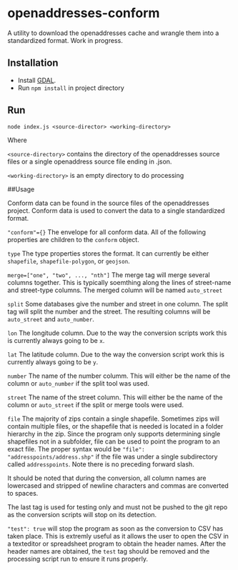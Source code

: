 openaddresses-conform
=====================

A utility to download the openaddresses cache and wrangle them into a standardized format. Work in progress.

## Installation

- Install [GDAL](http://www.gdal.org/).
- Run `npm install` in project directory

## Run

    node index.js <source-director> <working-directory>
    
Where

`<source-directory>` contains the directory of the openaddresses source files or a single openaddress source file ending in .json. 

`<working-directory>` is an empty directory to do processing


##Usage

Conform data can be found in the source files of the openaddresses project. Conform data is used to convert the data to a single standardized format.


`"conform"={}` The envelope for all conform data. All of the following properties are children to the `conform` object.

`type` The type properties stores the format. It can currently be either `shapefile`, `shapefile-polygon`, or `geojson`.

`merge=["one", "two", ..., "nth"]` The merge tag will merge several columns together. This is typically soemthing along the lines of street-name and street-type columns. The merged column will be named `auto_street`

`split` Some databases give the number and street in one column. The split tag will split the number and the street. The resulting columns will be `auto_street` and `auto_number`.

`lon` The longitude column. Due to the way the conversion scripts work this is currently always going to be `x`.

`lat` The latitude column. Due to the way the conversion script work this is currently always going to be `y`.

`number` The name of the number columm. This will either be the name of the column or `auto_number` if the split tool was used.

`street` The name of the street column. This will either be the name of the column or `auto_street` if the split or merge tools were used.

`file` The majority of zips contain a single shapefile. Sometimes zips will contain multiple files, or the shapefile that is needed is located in a folder
hierarchy in the zip. Since the program only supports determining single shapefiles not in a subfolder, file can be used to point the program to an exact file.
The proper syntax would be `"file": "addresspoints/address.shp"` if the file was under a single subdirectory called `addresspoints`. Note there is no preceding forward slash.

It should be noted that during the conversion, all column names are lowercased and stripped of newline characters and commas are converted to spaces.

The last tag is used for testing only and must not be pushed to the git repo as the conversion scripts will stop on its detection.

`"test": true` will stop the program as soon as the conversion to CSV has taken place. This is extremly useful as it allows the user to open the CSV in a texteditor or spreadsheet program to obtain the header names. After the header names are obtained, the `test` tag should be removed and the processing script run to ensure it runs properly.
